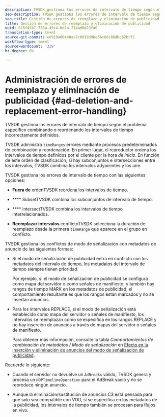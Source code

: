 ```yaml
---
description: TVSDK gestiona los errores de intervalo de tiempo según el problema específico combinando o reordenando los intervalos de tiempo incorrectamente definidos.
seo-description: TVSDK gestiona los errores de intervalo de tiempo según el problema específico combinando o reordenando los intervalos de tiempo incorrectamente definidos.
seo-title: Gestión de errores de reemplazo y eliminación de publicidad
title: Gestión de errores de reemplazo y eliminación de publicidad
uuid: 615f42b7-733a-49c4-bd7a-f14ad0d23fa0
translation-type: tm+mt
source-git-commit: ed910a60440ae7c0d19d9be56c80c8bdbc62bcf1
workflow-type: tm+mt
source-wordcount: '339'
ht-degree: 0%

---
```



# Administración de errores de reemplazo y eliminación de publicidad {#ad-deletion-and-replacement-error-handling}

TVSDK gestiona los errores de intervalo de tiempo según el problema específico combinando o reordenando los intervalos de tiempo incorrectamente definidos.

TVSDK administra `timeRanges` errores mediante procesos predeterminados de combinación y reordenación. En primer lugar, el reproductor ordena los intervalos de tiempo definidos por el cliente por la hora *de inicio*. En función de este orden de clasificación, si hay subconjuntos e intersecciones entre los intervalos, TVSDK combina los intervalos adyacentes y los une.

TVSDK gestiona los errores de intervalo de tiempo con las siguientes opciones:

* **Fuera de** ordenTVSDK reordena los intervalos de tiempo.

* **** SubsetTVSDK combina los subconjuntos de intervalo de tiempo.

* **** IntersectTVSDK combina los intervalos de tiempo interrelacionados.

* **Reemplazar intervalos** conflictoTVSDK selecciona la duración de reemplazo desde la primera  `timeRange` que aparece en el grupo en conflicto.

TVSDK gestiona los conflictos de modo de señalización con metadatos de anuncio de las siguientes formas:

* Si el modo de señalización de publicidad entra en conflicto con los metadatos del intervalo de tiempo, los metadatos del intervalo de tiempo siempre tienen prioridad.

   Por ejemplo, si el modo de señalización de publicidad se configura como mapa del servidor o como señales de manifiesto, y también hay rangos de tiempo MARK en los metadatos de publicidad, el comportamiento resultante es que los rangos están marcados y no se insertan anuncios.
* Para los intervalos REPLACE, si el modo de señalización está establecido como mapa del servidor o señales de manifiesto, los intervalos se reemplazan como se especifica en los rangos REPLACE y no hay inserción de anuncios a través de mapas del servidor o señales de manifiesto.

   Para obtener más información, consulte la tabla *Comportamientos de combinación de metadatos / Modo de señalización* en [Efecto en la inserción y eliminación de anuncios del modo de señalización de publicidad](../../../../../tvsdk-3x-android-prog/android-3x-advertising/ad-insertion/delete-replace-content-vod/android-3x-signaling-mode-android.md).

Recuerde lo siguiente:

* Cuando el servidor no devuelve un `AdBreaks` válido, TVSDK genera y procesa un `NOPTimelineOperation` para el AdBreak vacío y no se reproduce ningún anuncio.

* Aunque la eliminación/sustitución de anuncios C3 está pensada para que solo sea compatible con VOD, si se especifica en los metadatos de la publicidad, los intervalos de tiempo también se procesan para flujos en vivo.
